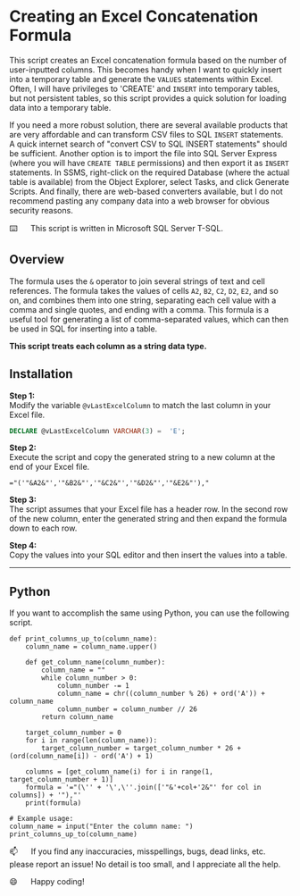 # Creating an Excel Concatenation Formula

This script creates an Excel concatenation formula based on the number of user-inputted columns.  This becomes handy when I want to quickly insert into a temporary table and generate the `VALUES` statements within Excel.  Often, I will have privileges to 'CREATE' and `INSERT` into temporary tables, but not persistent tables, so this script provides a quick solution for loading data into a temporary table.

If you need a more robust solution, there are several available products that are very affordable and can transform CSV files to SQL `INSERT` statements.  A quick internet search of "convert CSV to SQL INSERT statements" should be sufficient.  Another option is to import the file into SQL Server Express (where you will have `CREATE TABLE` permissions) and then export it as `INSERT` statements.  In SSMS, right-click on the required Database (where the actual table is available) from the Object Explorer, select Tasks, and click Generate Scripts.  And finally, there are web-based converters available, but I do not recommend pasting any company data into a web browser for obvious security reasons.

⌨️&nbsp;&nbsp;&nbsp;&nbsp;&nbsp;&nbsp;This script is written in Microsoft SQL Server T-SQL.

## Overview 

The formula uses the `&` operator to join several strings of text and cell references.  The formula takes the values of cells `A2`, `B2`, `C2`, `D2`, `E2`, and so on, and combines them into one string, separating each cell value with a comma and single quotes, and ending with a comma.  This formula is a useful tool for generating a list of comma-separated values, which can then be used in SQL for inserting into a table.  

**This script treats each column as a string data type.**

## Installation

**Step 1:**  
Modify the variable `@vLastExcelColumn` to match the last column in your Excel file.
```sql
DECLARE @vLastExcelColumn VARCHAR(3) =  'E';
```

**Step 2:**  
Execute the script and copy the generated string to a new column at the end of your Excel file.
```excel
="('"&A2&"','"&B2&"','"&C2&"','"&D2&"','"&E2&"'),"
```

**Step 3:**  
The script assumes that your Excel file has a header row. In the second row of the new column, enter the generated string and then expand the formula down to each row.

**Step 4:**   
Copy the values into your SQL editor and then insert the values into a table.

------------------------------------------------

## Python

If you want to accomplish the same using Python, you can use the following script.

```
def print_columns_up_to(column_name):
    column_name = column_name.upper()

    def get_column_name(column_number):
        column_name = ""
        while column_number > 0:
            column_number -= 1
            column_name = chr((column_number % 26) + ord('A')) + column_name
            column_number = column_number // 26
        return column_name

    target_column_number = 0
    for i in range(len(column_name)):
        target_column_number = target_column_number * 26 + (ord(column_name[i]) - ord('A') + 1)

    columns = [get_column_name(i) for i in range(1, target_column_number + 1)]
    formula = '="(\'' + '\',\''.join(['"&'+col+'2&"' for col in columns]) + '"),"'
    print(formula)

# Example usage:
column_name = input("Enter the column name: ")
print_columns_up_to(column_name)
```

:mailbox:&nbsp;&nbsp;&nbsp;&nbsp;&nbsp;&nbsp;If you find any inaccuracies, misspellings, bugs, dead links, etc. please report an issue!  No detail is too small, and I appreciate all the help.

:smile:&nbsp;&nbsp;&nbsp;&nbsp;&nbsp;&nbsp;Happy coding!
